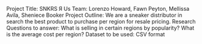 Project Title: SNKRS Я Us
Team: Lorenzo Howard, Fawn Peyton, Mellissa Avila, Sheniece Booker
Project Outline: We are a sneaker distributor in search the best product to purchase per region for resale pricing.
Research Questions to answer: What is selling in certain regions by popularity? What is the average cost per region?
Dataset to be used: CSV format


